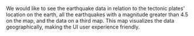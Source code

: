 We would like to see the earthquake data in relation to the tectonic plates’ location on the earth, all the earthquakes with a magnitude greater than 4.5 on the map, and the data on a third map. This map visualizes the data geographically, making the UI user experience friendly. 
